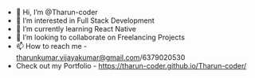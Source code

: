 - 👋 Hi, I’m @Tharun-coder
- 👀 I’m interested in Full Stack Development
- 🌱 I’m currently learning React Native
- 💞️ I’m looking to collaborate on Freelancing Projects
- 📫 How to reach me - tharunkumar.vijayakumar@gmail.com/6379020530
- Check out my Portfolio -  https://tharun-coder.github.io/Tharun-coder/

<!---
Tharun-coder/Tharun-coder is a ✨ special ✨ repository because its `README.md` (this file) appears on your GitHub profile.
You can click the Preview link to take a look at your changes.
--->
